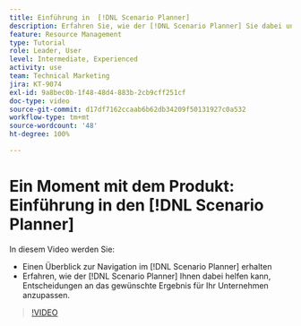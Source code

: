 ```yaml
---
title: Einführung in  [!DNL Scenario Planner]
description: Erfahren Sie, wie der [!DNL Scenario Planner] Sie dabei unterstützen kann, Entscheidungen an das gewünschte Ergebnis für Ihr Unternehmen anzupassen. Erfahren Sie, wie Sie durch den [!DNL Scenario Planner]navigieren.
feature: Resource Management
type: Tutorial
role: Leader, User
level: Intermediate, Experienced
activity: use
team: Technical Marketing
jira: KT-9074
exl-id: 9a8bec0b-1f48-48d4-883b-2cb9cff251cf
doc-type: video
source-git-commit: d17df7162ccaab6b62db34209f50131927c0a532
workflow-type: tm+mt
source-wordcount: '48'
ht-degree: 100%

---
```


# Ein Moment mit dem Produkt: Einführung in den [!DNL Scenario Planner]

In diesem Video werden Sie:

* Einen Überblick zur Navigation im [!DNL Scenario Planner] erhalten
* Erfahren, wie der [!DNL Scenario Planner] Ihnen dabei helfen kann, Entscheidungen an das gewünschte Ergebnis für Ihr Unternehmen anzupassen.

>[!VIDEO](https://video.tv.adobe.com/v/335316/?quality=12&learn=on&enablevpops)
